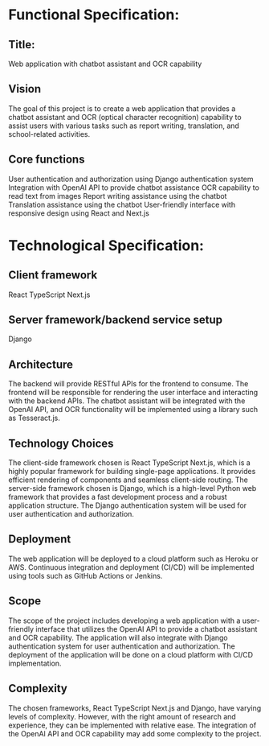 # Functional Specification:

## Title:

Web application with chatbot assistant and OCR capability

## Vision

The goal of this project is to create a web application that provides a chatbot assistant and OCR (optical character recognition) capability to assist users with various tasks such as report writing, translation, and school-related activities.

## Core functions

User authentication and authorization using Django authentication system
Integration with OpenAI API to provide chatbot assistance
OCR capability to read text from images
Report writing assistance using the chatbot
Translation assistance using the chatbot
User-friendly interface with responsive design using React and Next.js

# Technological Specification:

## Client framework

React TypeScript Next.js

## Server framework/backend service setup

Django

## Architecture

The backend will provide RESTful APIs for the frontend to consume. The frontend will be responsible for rendering the user interface and interacting with the backend APIs. The chatbot assistant will be integrated with the OpenAI API, and OCR functionality will be implemented using a library such as Tesseract.js.

## Technology Choices

The client-side framework chosen is React TypeScript Next.js, which is a highly popular framework for building single-page applications. It provides efficient rendering of components and seamless client-side routing. The server-side framework chosen is Django, which is a high-level Python web framework that provides a fast development process and a robust application structure. The Django authentication system will be used for user authentication and authorization.

## Deployment

The web application will be deployed to a cloud platform such as Heroku or AWS. Continuous integration and deployment (CI/CD) will be implemented using tools such as GitHub Actions or Jenkins.

## Scope

The scope of the project includes developing a web application with a user-friendly interface that utilizes the OpenAI API to provide a chatbot assistant and OCR capability. The application will also integrate with Django authentication system for user authentication and authorization. The deployment of the application will be done on a cloud platform with CI/CD implementation.

## Complexity

The chosen frameworks, React TypeScript Next.js and Django, have varying levels of complexity. However, with the right amount of research and experience, they can be implemented with relative ease. The integration of the OpenAI API and OCR capability may add some complexity to the project.
